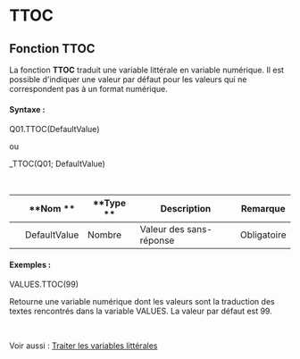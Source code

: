 # TTOC

## Fonction TTOC

La fonction **TTOC** traduit une variable littérale en variable numérique. Il est possible d'indiquer une valeur par défaut pour les valeurs qui ne correspondent pas à un format numérique.

#### Syntaxe :&nbsp;

Q01.TTOC(DefaultValue)

ou

\_TTOC(Q01; DefaultValue)

&nbsp;

| &nbsp; | **Nom ** | **Type ** | **Description** | **Remarque** |
| --- | --- | --- | --- | --- |
| &nbsp; | DefaultValue | Nombre | Valeur des sans-réponse | Obligatoire |


#### Exemples :

VALUES.TTOC(99)

Retourne une variable numérique dont les valeurs sont la traduction des textes rencontrés dans la variable VALUES. La valeur par défaut est 99.

&nbsp;

Voir aussi : [Traiter les variables littérales](<Traiterlesvariableslitterales.md>)

